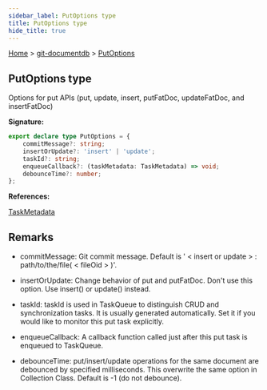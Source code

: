 ```yaml
---
sidebar_label: PutOptions type
title: PutOptions type
hide_title: true
---
```


[Home](./index.md) &gt; [git-documentdb](./git-documentdb.md) &gt; [PutOptions](./git-documentdb.putoptions.md)

## PutOptions type

Options for put APIs (put, update, insert, putFatDoc, updateFatDoc, and insertFatDoc)

<b>Signature:</b>

```typescript
export declare type PutOptions = {
    commitMessage?: string;
    insertOrUpdate?: 'insert' | 'update';
    taskId?: string;
    enqueueCallback?: (taskMetadata: TaskMetadata) => void;
    debounceTime?: number;
};
```
<b>References:</b>

[TaskMetadata](./git-documentdb.taskmetadata.md)

## Remarks

- commitMessage: Git commit message. Default is ' &lt; insert or update &gt; : path/to/the/file( &lt; fileOid &gt; )'.

- insertOrUpdate: Change behavior of put and putFatDoc. Don't use this option. Use insert() or update() instead.

- taskId: taskId is used in TaskQueue to distinguish CRUD and synchronization tasks. It is usually generated automatically. Set it if you would like to monitor this put task explicitly.

- enqueueCallback: A callback function called just after this put task is enqueued to TaskQueue.

- debounceTime: put/insert/update operations for the same document are debounced by specified milliseconds. This overwrite the same option in Collection Class. Default is -1 (do not debounce).

